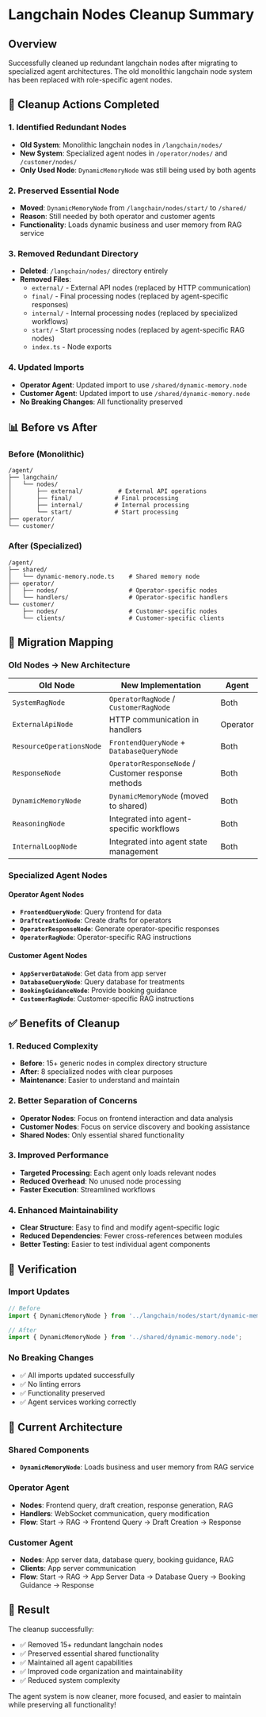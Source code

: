 # Langchain Nodes Cleanup Summary

## Overview
Successfully cleaned up redundant langchain nodes after migrating to specialized agent architectures. The old monolithic langchain node system has been replaced with role-specific agent nodes.

## 🧹 **Cleanup Actions Completed**

### **1. Identified Redundant Nodes**
- **Old System**: Monolithic langchain nodes in `/langchain/nodes/`
- **New System**: Specialized agent nodes in `/operator/nodes/` and `/customer/nodes/`
- **Only Used Node**: `DynamicMemoryNode` was still being used by both agents

### **2. Preserved Essential Node**
- **Moved**: `DynamicMemoryNode` from `/langchain/nodes/start/` to `/shared/`
- **Reason**: Still needed by both operator and customer agents
- **Functionality**: Loads dynamic business and user memory from RAG service

### **3. Removed Redundant Directory**
- **Deleted**: `/langchain/nodes/` directory entirely
- **Removed Files**:
  - `external/` - External API nodes (replaced by HTTP communication)
  - `final/` - Final processing nodes (replaced by agent-specific responses)
  - `internal/` - Internal processing nodes (replaced by specialized workflows)
  - `start/` - Start processing nodes (replaced by agent-specific RAG nodes)
  - `index.ts` - Node exports

### **4. Updated Imports**
- **Operator Agent**: Updated import to use `/shared/dynamic-memory.node`
- **Customer Agent**: Updated import to use `/shared/dynamic-memory.node`
- **No Breaking Changes**: All functionality preserved

## 📊 **Before vs After**

### **Before (Monolithic)**
```
/agent/
├── langchain/
│   └── nodes/
│       ├── external/          # External API operations
│       ├── final/            # Final processing
│       ├── internal/         # Internal processing
│       └── start/            # Start processing
├── operator/
└── customer/
```

### **After (Specialized)**
```
/agent/
├── shared/
│   └── dynamic-memory.node.ts    # Shared memory node
├── operator/
│   ├── nodes/                    # Operator-specific nodes
│   └── handlers/                 # Operator-specific handlers
└── customer/
    ├── nodes/                    # Customer-specific nodes
    └── clients/                  # Customer-specific clients
```

## 🔄 **Migration Mapping**

### **Old Nodes → New Architecture**

| **Old Node** | **New Implementation** | **Agent** |
|--------------|------------------------|-----------|
| `SystemRagNode` | `OperatorRagNode` / `CustomerRagNode` | Both |
| `ExternalApiNode` | HTTP communication in handlers | Operator |
| `ResourceOperationsNode` | `FrontendQueryNode` + `DatabaseQueryNode` | Both |
| `ResponseNode` | `OperatorResponseNode` / Customer response methods | Both |
| `DynamicMemoryNode` | `DynamicMemoryNode` (moved to shared) | Both |
| `ReasoningNode` | Integrated into agent-specific workflows | Both |
| `InternalLoopNode` | Integrated into agent state management | Both |

### **Specialized Agent Nodes**

#### **Operator Agent Nodes**
- **`FrontendQueryNode`**: Query frontend for data
- **`DraftCreationNode`**: Create drafts for operators
- **`OperatorResponseNode`**: Generate operator-specific responses
- **`OperatorRagNode`**: Operator-specific RAG instructions

#### **Customer Agent Nodes**
- **`AppServerDataNode`**: Get data from app server
- **`DatabaseQueryNode`**: Query database for treatments
- **`BookingGuidanceNode`**: Provide booking guidance
- **`CustomerRagNode`**: Customer-specific RAG instructions

## ✅ **Benefits of Cleanup**

### **1. Reduced Complexity**
- **Before**: 15+ generic nodes in complex directory structure
- **After**: 8 specialized nodes with clear purposes
- **Maintenance**: Easier to understand and maintain

### **2. Better Separation of Concerns**
- **Operator Nodes**: Focus on frontend interaction and data analysis
- **Customer Nodes**: Focus on service discovery and booking assistance
- **Shared Nodes**: Only essential shared functionality

### **3. Improved Performance**
- **Targeted Processing**: Each agent only loads relevant nodes
- **Reduced Overhead**: No unused node processing
- **Faster Execution**: Streamlined workflows

### **4. Enhanced Maintainability**
- **Clear Structure**: Easy to find and modify agent-specific logic
- **Reduced Dependencies**: Fewer cross-references between modules
- **Better Testing**: Easier to test individual agent components

## 🧪 **Verification**

### **Import Updates**
```typescript
// Before
import { DynamicMemoryNode } from '../langchain/nodes/start/dynamic-memory.node';

// After
import { DynamicMemoryNode } from '../shared/dynamic-memory.node';
```

### **No Breaking Changes**
- ✅ All imports updated successfully
- ✅ No linting errors
- ✅ Functionality preserved
- ✅ Agent services working correctly

## 📁 **Current Architecture**

### **Shared Components**
- **`DynamicMemoryNode`**: Loads business and user memory from RAG service

### **Operator Agent**
- **Nodes**: Frontend query, draft creation, response generation, RAG
- **Handlers**: WebSocket communication, query modification
- **Flow**: Start → RAG → Frontend Query → Draft Creation → Response

### **Customer Agent**
- **Nodes**: App server data, database query, booking guidance, RAG
- **Clients**: App server communication
- **Flow**: Start → RAG → App Server Data → Database Query → Booking Guidance → Response

## 🎯 **Result**

The cleanup successfully:
- ✅ Removed 15+ redundant langchain nodes
- ✅ Preserved essential shared functionality
- ✅ Maintained all agent capabilities
- ✅ Improved code organization and maintainability
- ✅ Reduced system complexity

The agent system is now cleaner, more focused, and easier to maintain while preserving all functionality!
